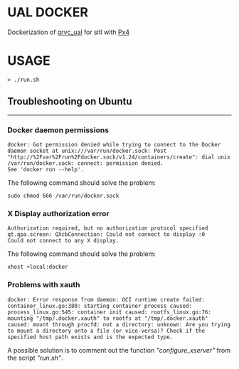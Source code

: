 
# UAL DOCKER

Dockerization of [grvc_ual](https://github.com/fada-catec/grvc-ual) for sitl with [Px4](https://px4.io/)

# USAGE

    > ./run.sh

## Troubleshooting on Ubuntu
---

### Docker daemon permissions

```
docker: Got permission denied while trying to connect to the Docker daemon socket at unix:///var/run/docker.sock: Post "http://%2Fvar%2Frun%2Fdocker.sock/v1.24/containers/create": dial unix /var/run/docker.sock: connect: permission denied.
See 'docker run --help'.
```
The following command should solve the problem:
```
sudo chmod 666 /var/run/docker.sock
```
### X Display authorization error

```
Authorization required, but no authorization protocol specified
qt.qpa.screen: QXcbConnection: Could not connect to display :0
Could not connect to any X display.
```

The following command should solve the problem:
```
xhost +local:docker
```

### Problems with xauth

```
docker: Error response from daemon: OCI runtime create failed: container_linux.go:380: starting container process caused: process_linux.go:545: container init caused: rootfs_linux.go:76: mounting "/tmp/.docker.xauth" to rootfs at "/tmp/.docker.xauth" caused: mount through procfd: not a directory: unknown: Are you trying to mount a directory onto a file (or vice-versa)? Check if the specified host path exists and is the expected type.
```

A possible solution is to comment out the  function *"configure_xserver"* from the  script *"run.sh"*.